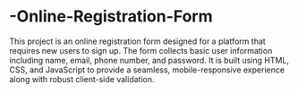 # -Online-Registration-Form
This project is an online registration form designed for a platform that requires new users to sign up. The form collects basic user information including name, email, phone number, and password. It is built using HTML, CSS, and JavaScript to provide a seamless, mobile-responsive experience along with robust client-side validation.
